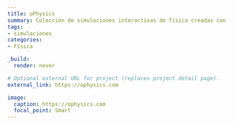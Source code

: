 ```yaml
---
title: oPhysics
summary: Colección de simulaciones interactivas de física creadas con [GeoGebra](https://www.geogebra.org).
tags:
- simulaciones
categories:
- Física

_build:
  render: never

# Optional external URL for project (replaces project detail page).
external_link: https://ophysics.com

image:
  caption: https://ophysics.com
  focal_point: Smart
---
```

